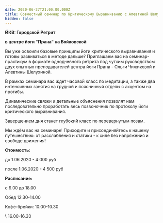 ```yaml
---
date: 2020-06-27T21:00:00.000Z
title: Совместный семинар по Критическому Выравниванию с Алевтиной Шелухиной
hidden: false
---
```

**ЙКВ: Городской Ретрит** 

**в центре йоги "Прана" на Войковской**

Вы уже освоили базовые принципы йоги критического выравнивания и готовы развиваться в методе дальше?  Приглашаем вас на семинар-практикум в формате однодневного ретрита под чутким руководством двух опытных преподавателей центра йоги Прана - Ольги Чижиковой и Алевтины Шелухиной. 

В рамках семинара вас ждет часовой класс по медитации, а также два интенсивных занятия на грудной и поясничный отделы с акцентом на прогибы.

Динамические связки и детальные объяснения позволят нам последовательно проработать весь позвоночник по протоколу йоги критического выравнивания.

Завершением дня станет глубокий класс по перевернутым позам.

Мы ждём вас на семинаре! Приходите и присоединяйтесь к нашему путешествию: от расслабления и статики - к силе без напряжения и свободе движения!



**Стоимость:**

 до 1.06.2020 - 4 000 руб

после 1.06.2020 - 4 500 руб

**Расписание:**

с 9.00 до 18.00  

Обед  12.30-14.00 

Кофе-брейки: 10.00-10.30

\    16.00-16.30
